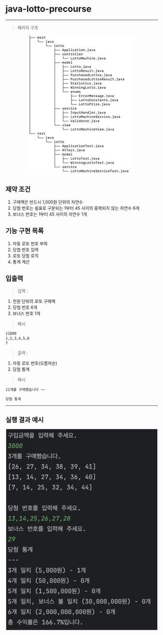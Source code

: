 # java-lotto-precourse

--- 
> 패키지 구조
<p align="center">
    <img src="img/package.png" alt="package.png" width="350px">
</p>

## 제약 조건
1. 구매액은 반드시 1,000원 단위의 자연수
2. 당첨 번호는 쉼표로 구분되는 1부터 45 사이의 중복되지 않는 자연수 6개
3. 보너스 번호는 1부터 45 사이의 자연수 1개

## 기능 구현 목록
1. 자동 로또 번호 부여
2. 당첨 번호 입력
3. 로또 당첨 로직
4. 통계 계산

## 입출력
> 입력 :

1. 천원 단위의 로또 구매액
2. 당첨 번호 6개
3. 보너스 번호 1개

> 예시
```
11000
1,2,3,4,5,6
7
```

> 출력 :

1. 자동 로또 번호(오름차순)
2. 당첨 통계 

> 예시
```
11개를 구매했습니다 ~~
```
```
당첨 통계
```

---

## 실행 결과 예시
<p align="center">
    <img src="img/LottoResult.png" alt="LottoResult.png" width="500px">
</p>
